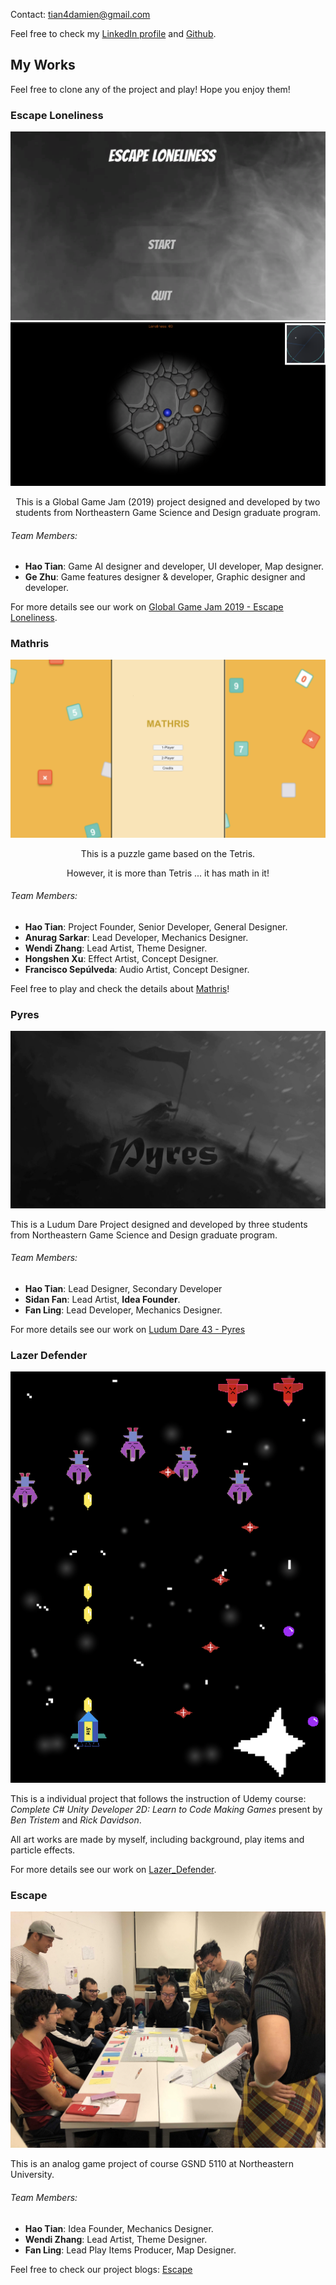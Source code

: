 Contact: <tian4damien@gmail.com>

Feel free to check my [LinkedIn profile](https://www.linkedin.com/in/hao-tian-b405ba7a/) and [Github](https://github.com/DamienTian).

## My Works
Feel free to clone any of the project and play! Hope you enjoy them!

### Escape Loneliness

![Escape Loneliness image](/images/el0.png)
![Escape Loneliness ss image](/images/el1.png)

<p align="center">
This is a Global Game Jam (2019) project designed and developed by two students from Northeastern Game Science and Design graduate program.
</p>

###### Team Members:
* **Hao Tian**: Game AI designer and developer, UI developer, Map designer.
* **Ge Zhu**: Game features designer & developer, Graphic designer and developer.

For more details see our work on [Global Game Jam 2019 - Escape Loneliness](https://globalgamejam.org/2019/games/escape-loneliness).

### Mathris

![Mathris image](/images/mathris.png)

<p align="center">
This is a puzzle game based on the Tetris.
</p>

<p align="center">
However, it is more than Tetris ... it has math in it!
</p>

###### Team Members:
* **Hao Tian**: Project Founder, Senior Developer, General Designer.
* **Anurag Sarkar**: Lead Developer, Mechanics Designer.
* **Wendi Zhang**: Lead Artist, Theme Designer.
* **Hongshen Xu**: Effect Artist, Concept Designer.
* **Francisco Sepúlveda**: Audio Artist, Concept Designer.

Feel free to play and check the details about [Mathris](https://tian4damien.itch.io/mathris)!

### Pyres

![Pyres image](/images/Pyres.jpeg)

This is a Ludum Dare Project designed and developed by three students from Northeastern Game Science and Design graduate program.

###### Team Members:
* **Hao Tian**: Lead Designer, Secondary Developer
* **Sidan Fan**: Lead Artist, **Idea Founder**.
* **Fan Ling**: Lead Developer, Mechanics Designer.

For more details see our work on [Ludum Dare 43 - Pyres](https://ldjam.com/events/ludum-dare/43/pryes)

### Lazer Defender

![Lazer Defender image](/images/Lazer_Defender.png)

This is a individual project that follows the instruction of Udemy course:  
*Complete C# Unity Developer 2D: Learn to Code Making Games* present by *Ben Tristem* and *Rick Davidson*.

All art works are made by myself, including background, play items and particle effects.

For more details see our work on [Lazer_Defender](https://tian4damien.itch.io/laser-defender).

### Escape

![Escape image](/images/escape.jpg)

This is an analog game project of course GSND 5110 at Northeastern University.

###### Team Members:
* **Hao Tian**: Idea Founder, Mechanics Designer.
* **Wendi Zhang**: Lead Artist, Theme Designer.
* **Fan Ling**: Lead Play Items Producer, Map Designer.

Feel free to check our project blogs: [Escape](https://tianhao1.wixsite.com/gsnd5110project1)

<!--NOTE: Proofreading + only mentioned yourself's work.-->
